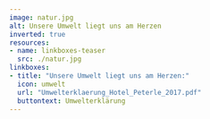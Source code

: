 ```yaml
---
image: natur.jpg
alt: Unsere Umwelt liegt uns am Herzen
inverted: true
resources:
- name: linkboxes-teaser
  src: ./natur.jpg
linkboxes:
- title: "Unsere Umwelt liegt uns am Herzen:"
  icon: umwelt
  url: "Umwelterklaerung_Hotel_Peterle_2017.pdf"
  buttontext: Umwelterklärung
---
```

